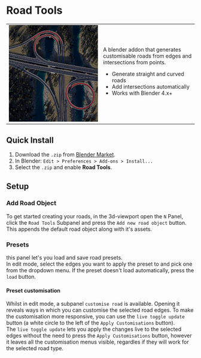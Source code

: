 # Road Tools

<table style="width:100%;">
<tr>
<td style="width:50%;"><img src="docs/img/highwayrender3.png" alt="Demo" width="100%"></td>
<td style="width:50%;">
A blender addon that generates customisable roads from edges and intersections from points.<br>

<ul>
  <li>Generate straight and curved roads</li>
  <li>Add intersections automatically</li>
  <li>Works with Blender 4.x+</li>
</ul>
</td>
</tr>
</table>

## Quick Install
1. Download the `.zip` from [Blender Market](https://blendermarket.com/your-addon).
2. In Blender: `Edit > Preferences > Add-ons > Install...`
3. Select the `.zip` and enable **Road Tools**.

## Setup

### Add Road Object
To get started creating your roads, in the 3d-viewport open the `N` Panel, click the `Road Tools` Subpanel and press the `Add new road object` button. This appends the default road object along with it's assets. 

### Presets
this panel let's you load and save road presets. <br>
In edit mode, select the edges you want to apply the preset to and pick one from the dropdown menu. If the preset doesn't load automatically, press the `load` button. 

#### Preset customisation
Whilst in edit mode, a subpanel `customise road` is available. Opening it reveals ways in which you can customise the selected road edges. 
To make the customisation more responsive, you can use the `live toggle update` button (a white circle to the left of the `Apply Customisations` button).  
The `live toggle update` lets you apply the changes live to the selected edges without the need to press the `Apply Customisations` button, however it leaves all the customisation menus visible, regardles if they will work for the selected road type. 






